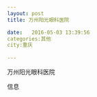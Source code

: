 ```yaml
--- 
layout: post 
title: 万州阳光眼科医院

date:   2016-05-03 13:39:56 
categories:其他  
city:重庆
  
--- 
```

   
万州阳光眼科医院

信息

